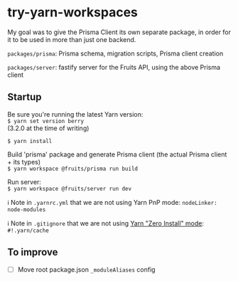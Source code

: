 # try-yarn-workspaces

My goal was to give the Prisma Client its own separate package, in order for it to be used
in more than just one backend.

`packages/prisma`: Prisma schema, migration scripts, Prisma client creation

`packages/server`: fastify server for the Fruits API, using the above Prisma client

## Startup

Be sure you're running the latest Yarn version:  
`$ yarn set version berry`  
(3.2.0 at the time of writing)

`$ yarn install`

Build 'prisma' package and generate Prisma client (the actual Prisma client + its types)  
`$ yarn workspace @fruits/prisma run build`

Run server:  
`$ yarn workspace @fruits/server run dev`

ℹ️ Note in `.yarnrc.yml` that we are not using Yarn PnP mode: `nodeLinker: node-modules`

ℹ️ Note in `.gitignore` that we are not using [Yarn "Zero Install" mode](https://yarnpkg.com/features/zero-installs): `#!.yarn/cache`

## To improve

 - [ ] Move root package.json `_moduleAliases` config
